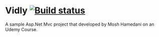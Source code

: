 # Vidly [![Build status](https://ci.appveyor.com/api/projects/status/or53r3wlbb3dix76?svg=true)](https://ci.appveyor.com/project/yusufduyar/vidly)


A sample Asp.Net Mvc project that developed by Mosh Hamedani on an Udemy Course. 

